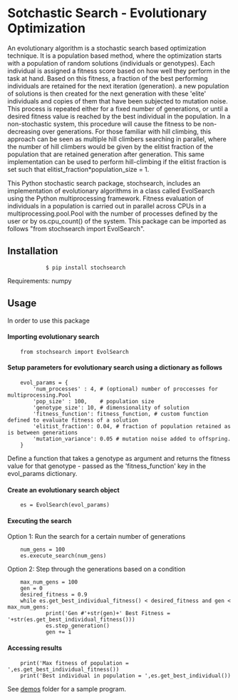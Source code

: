Sotchastic Search - Evolutionary Optimization
=========================
An evolutionary algorithm is a stochastic search based optimization technique. It is a population based method, where the optimization starts with a population of random solutions (individuals or genotypes). Each individual is assigned a fitness score based on how well they perform in the task at hand. Based on this fitness, a fraction of the best performing individuals are retained for the next iteration (generation). a new population of solutions is then created for the next generation with these 'elite' individuals and copies of them that have been subjected to mutation noise. This process is repeated either for a fixed number of generations, or until a desired fitness value is reached by the best individual in the population. In a non-stochastic system, this procedure will cause the fitness to be non-decreasing over generations. For those familiar with hill climbing, this approach can be seen as multiple hill climbers searching in parallel, where the number of hill climbers would be given by the elitist fraction of the population that are retained generation after generation. This same implementation can be used to perform hill-climbing if the elitist fraction is set such that elitist_fraction*population_size = 1.

This Python stochastic search package, stochsearch, includes an implementation of evolutionary algorithms in a class called EvolSearch using the Python multiprocessing framework. Fitness evaluation of individuals in a population is carried out in parallel across CPUs in a multiprocessing.pool.Pool with the number of processes defined by the user or by os.cpu_count() of the system. This package can be imported as follows "from stochsearch import EvolSearch".

Installation
---------------
                $ pip install stochsearch
               
Requirements: numpy

Usage
---------------
In order to use this package
#### Importing evolutionary search
        from stochsearch import EvolSearch
        
#### Setup parameters for evolutionary search using a dictionary as follows 
        evol_params = {
            'num_processes' : 4, # (optional) number of proccesses for multiprocessing.Pool
            'pop_size' : 100,    # population size
            'genotype_size': 10, # dimensionality of solution
            'fitness_function': fitness_function, # custom function defined to evaluate fitness of a solution
            'elitist_fraction': 0.04, # fraction of population retained as is between generations
            'mutation_variance': 0.05 # mutation noise added to offspring.
        }
 
Define a function that takes a genotype as argument and returns the fitness value for that genotype - passed as the 'fitness_function' key in the evol_params dictionary. 

#### Create an evolutionary search object
        es = EvolSearch(evol_params)

#### Executing the search
Option 1: Run the search for a certain number of generations

        num_gens = 100
        es.execute_search(num_gens)
        
Option 2: Step through the generations based on a condition

        max_num_gens = 100
        gen = 0
        desired_fitness = 0.9
        while es.get_best_individual_fitness() < desired_fitness and gen < max_num_gens:
                print('Gen #'+str(gen)+' Best Fitness = '+str(es.get_best_individual_fitness()))
                es.step_generation()
                gen += 1
                
#### Accessing results
        print('Max fitness of population = ',es.get_best_individual_fitness())
        print('Best individual in population = ',es.get_best_individual())

See [demos] folder for a sample program.

[demos]: https://github.com/madvn/stochsearch/blob/master/demo/evolsearch_demo.py
